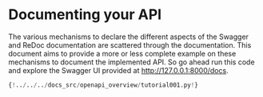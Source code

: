 # Documenting your API

The various mechanisms to declare the different aspects of the Swagger and ReDoc documentation are scattered through the documentation. This document aims to provide a more or less complete example on these mechanisms to document the implemented API. So go ahead run this code and explore the Swagger UI provided at <a href="http://127.0.0.1:8000/docs" class="external-link" target="_blank">http://127.0.0.1:8000/docs</a>.

```Python 
{!../../../docs_src/openapi_overview/tutorial001.py!}
```
